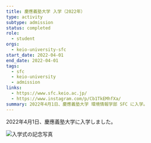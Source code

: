 ```yaml
---
title: 慶應義塾大学 入学（2022年）
type: activity
subtype: admission
status: completed
role:
  - student
orgs:
  - keio-university-sfc
start_date: 2022-04-01
end_date: 2022-04-01
tags:
  - sfc
  - keio-university
  - admission
links:
  - https://www.sfc.keio.ac.jp/
  - https://www.instagram.com/p/Cb1TkEMhfXa/
summary: 2022年4月1日、慶應義塾大学 環境情報学部 SFC に入学。
---
```


2022年4月1日、慶應義塾大学に入学しました。

![入学式の記念写真](linked_assets/30_Background/academic_history/keio_university_admission_2022/keio_admission_photo.jpg)
